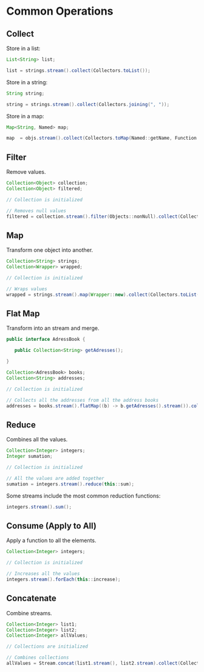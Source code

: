 # Common Operations

## Collect

Store in a list:

```java
List<String> list;

list = strings.stream().collect(Collectors.toList());
```

Store in a string:

```java
String string;

string = strings.stream().collect(Collectors.joining(", "));
```

Store in a map:

```java
Map<String, Named> map;

map  = objs.stream().collect(Collectors.toMap(Named::getName, Function.identity()));
```

## Filter

Remove values.

```java
Collection<Object> collection;
Collection<Object> filtered;

// Collection is initialized

// Removes null values
filtered = collection.stream().filter(Objects::nonNull).collect(Collectors.toList());
```

## Map

Transform one object into another.

```java
Collection<String> strings;
Collection<Wrapper> wrapped;

// Collection is initialized

// Wraps values
wrapped = strings.stream().map(Wrapper::new).collect(Collectors.toList());
```

## Flat Map

Transform into an stream and merge.

```java
public interface AdressBook {

   public Collection<String> getAdresses();

}
```

```java
Collection<AdressBook> books;
Collection<String> addresses;

// Collection is initialized

// Collects all the addresses from all the address books
addresses = books.stream().flatMap((b) -> b.getAdresses().stream()).collect(Collectors.toList());
```

## Reduce

Combines all the values.

```java
Collection<Integer> integers;
Integer sumation;

// Collection is initialized

// All the values are added together
sumation = integers.stream().reduce(this::sum);
```

Some streams include the most common reduction functions:

```java
integers.stream().sum();
```

## Consume \(Apply to All\)

Apply a function to all the elements.

```java
Collection<Integer> integers;

// Collection is initialized

// Increases all the values
integers.stream().forEach(this::increase);
```

## Concatenate

Combine streams.

```java
Collection<Integer> list1;
Collection<Integer> list2;
Collection<Integer> allValues;

// Collections are initialized

// Combines collections
allValues = Stream.concat(list1.stream(), list2.stream).collect(Collectors.toList());
```

